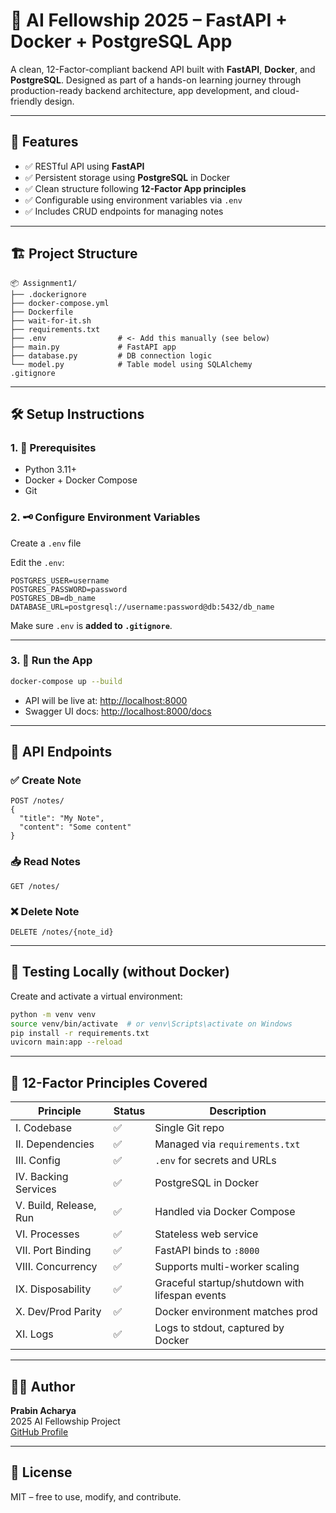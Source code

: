 
# 🧠 AI Fellowship 2025 – FastAPI + Docker + PostgreSQL App

A clean, 12-Factor-compliant backend API built with **FastAPI**, **Docker**, and **PostgreSQL**. Designed as part of a hands-on learning journey through production-ready backend architecture, app development, and cloud-friendly design.

---

## 🚀 Features

- ✅ RESTful API using **FastAPI**
- ✅ Persistent storage using **PostgreSQL** in Docker
- ✅ Clean structure following **12-Factor App principles**
- ✅ Configurable using environment variables via `.env`
- ✅ Includes CRUD endpoints for managing notes

---

## 🏗️ Project Structure

```
📦 Assignment1/
├── .dockerignore
├── docker-compose.yml
├── Dockerfile
├── wait-for-it.sh
├── requirements.txt
├── .env                # <- Add this manually (see below)
├── main.py             # FastAPI app
├── database.py         # DB connection logic
└── model.py            # Table model using SQLAlchemy
.gitignore
```

---

## 🛠 Setup Instructions

### 1. 🔧 Prerequisites

- Python 3.11+
- Docker + Docker Compose
- Git

### 2. 🗝️ Configure Environment Variables

Create a `.env` file 

Edit the `.env`:

```
POSTGRES_USER=username
POSTGRES_PASSWORD=password
POSTGRES_DB=db_name
DATABASE_URL=postgresql://username:password@db:5432/db_name
```

Make sure `.env` is **added to `.gitignore`**.

---

### 3. 🐳 Run the App

```bash
docker-compose up --build
```

- API will be live at: [http://localhost:8000](http://localhost:8000)
- Swagger UI docs: [http://localhost:8000/docs](http://localhost:8000/docs)

---

## 📡 API Endpoints

### ✅ Create Note

```http
POST /notes/
{
  "title": "My Note",
  "content": "Some content"
}
```

### 📥 Read Notes

```http
GET /notes/
```

### ❌ Delete Note

```http
DELETE /notes/{note_id}
```

---

## 🧪 Testing Locally (without Docker)

Create and activate a virtual environment:

```bash
python -m venv venv
source venv/bin/activate  # or venv\Scripts\activate on Windows
pip install -r requirements.txt
uvicorn main:app --reload
```

---

## 🧠 12-Factor Principles Covered

| Principle                 | Status  | Description |
|--------------------------|---------|-------------|
| I. Codebase              | ✅      | Single Git repo |
| II. Dependencies         | ✅      | Managed via `requirements.txt` |
| III. Config              | ✅      | `.env` for secrets and URLs |
| IV. Backing Services     | ✅      | PostgreSQL in Docker |
| V. Build, Release, Run   | ✅      | Handled via Docker Compose |
| VI. Processes            | ✅      | Stateless web service |
| VII. Port Binding        | ✅      | FastAPI binds to `:8000` |
| VIII. Concurrency        | ✅      | Supports multi-worker scaling |
| IX. Disposability        | ✅      | Graceful startup/shutdown with lifespan events |
| X. Dev/Prod Parity       | ✅      | Docker environment matches prod |
| XI. Logs                 | ✅      | Logs to stdout, captured by Docker |

---

## 🧑‍💻 Author

**Prabin Acharya**  
2025 AI Fellowship Project  
[GitHub Profile](https://github.com/Prabin1025y)

---

## 📄 License

MIT – free to use, modify, and contribute.
